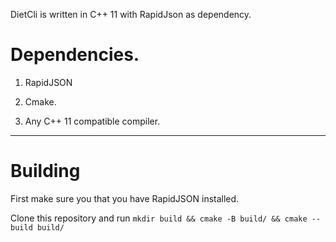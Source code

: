 DietCli is written in C++ 11 with RapidJson as dependency.

# Dependencies.

1. RapidJSON

2. Cmake.

3. Any C++ 11 compatible compiler.

***

# Building

First make sure you that you have RapidJSON installed.

Clone this repository and run ```mkdir build && cmake -B build/ && cmake --build build/```

